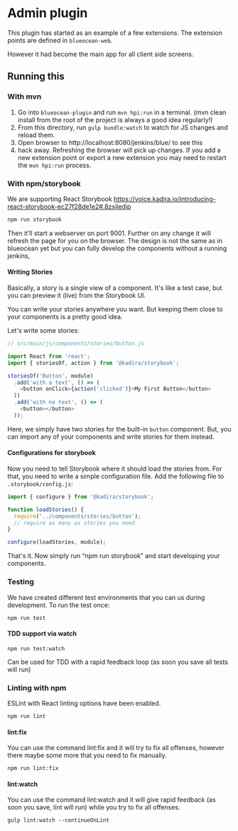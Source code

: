 # Admin plugin

This plugin has started as an example of a few extensions.
The extension points are defined in `blueocean-web`.

However it had become the main app for all client side screens.

## Running this

### With mvn

1) Go into `blueocean-plugin` and run `mvn hpi:run` in a terminal. (mvn clean install from the root of the project is always a good idea regularly!)
2) From this directory, run `gulp bundle:watch` to watch for JS changes and reload them.
3) Open browser to http://localhost:8080/jenkins/blue/ to see this
4) hack away. Refreshing the browser will pick up changes. If you add a new extension point or export a new extension you may need to restart the `mvn hpi:run` process. 

### With npm/storybook

We are supporting React Storybook https://voice.kadira.io/introducing-react-storybook-ec27f28de1e2#.8zsjledjp 

```javascript
npm run storybook
```

Then it’ll start a webserver on port 9001. Further on any change it will
refresh the page for you on the browser. The design is not the same as 
in blueocean yet but you can fully develop the components without a 
running jenkins,

#### Writing Stories

Basically, a story is a single view of a component. It's like a test case, but you can preview it (live) from the Storybook UI.

You can write your stories anywhere you want. But keeping them close to your components is a pretty good idea.

Let's write some stories:

```js
// src/main/js/components/stories/button.js

import React from 'react';
import { storiesOf, action } from '@kadira/storybook';

storiesOf('Button', module)
  .add('with a text', () => (
    <button onClick={action('clicked')}>My First Button</button>
  ))
  .add('with no text', () => (
    <button></button>
  ));
```

Here, we simply have two stories for the built-in `button` component. But, you can import any of your components and write stories for them instead.

#### Configurations for storybook

Now you need to tell Storybook where it should load the stories from. For that, you need to write a simple configuration file. Add the following file to `.storybook/config.js`:

```js
import { configure } from '@kadira/storybook';

function loadStories() {
  require('../components/stories/button');
  // require as many as stories you need.
}

configure(loadStories, module);
```

That's it. Now simply run “npm run storybook” and start developing your components.


### Testing

We have created different test environments that you can us during development.
To run the test once:

```
npm run test
```


#### TDD support via watch

```
npm run test:watch
```

Can be used for TDD with a rapid feedback loop (as soon you save all tests will run)

### Linting with npm

ESLint with React linting options have been enabled.

```
npm run lint
```

#### lint:fix

You can use the command lint:fix and it will try to fix all
offenses, however there maybe some more that you need to fix manually.

```
npm run lint:fix
```

#### lint:watch

You can use the command lint:watch and it will give rapid feedback 
(as soon you save, lint will run) while you try to fix all offenses.

```
gulp lint:watch --continueOnLint
```
